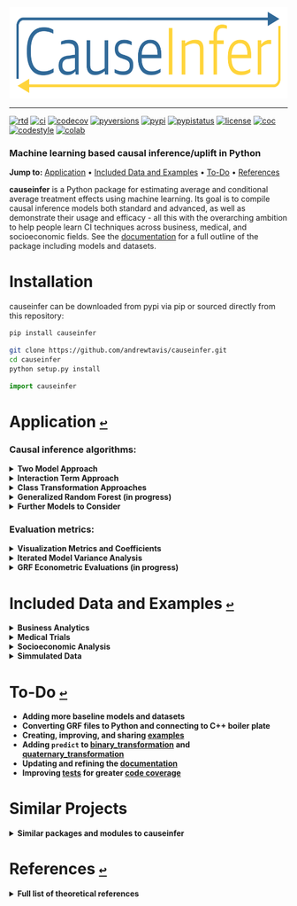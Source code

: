<div align="center">
  <a href="https://github.com/andrewtavis/causeinfer"><img src="https://raw.githubusercontent.com/andrewtavis/causeinfer/main/resources/causeinfer_logo_transparent.png" width=612 height=164></a>
</div>

--------------------------------------

[![rtd](https://img.shields.io/readthedocs/causeinfer.svg?logo=read-the-docs)](http://causeinfer.readthedocs.io/en/latest/)
[![ci](https://img.shields.io/github/workflow/status/andrewtavis/causeinfer/CI?logo=github)](https://github.com/andrewtavis/causeinfer/actions?query=workflow%3ACI)
[![codecov](https://codecov.io/gh/andrewtavis/causeinfer/branch/main/graphs/badge.svg)](https://codecov.io/gh/andrewtavis/causeinfer)
[![pyversions](https://img.shields.io/pypi/pyversions/causeinfer.svg?logo=python&logoColor=FFD43B&color=306998)](https://pypi.org/project/causeinfer/)
[![pypi](https://img.shields.io/pypi/v/causeinfer.svg?color=4B8BBE)](https://pypi.org/project/causeinfer/)
[![pypistatus](https://img.shields.io/pypi/status/causeinfer.svg)](https://pypi.org/project/causeinfer/)
[![license](https://img.shields.io/github/license/andrewtavis/causeinfer.svg)](https://github.com/andrewtavis/causeinfer/blob/main/LICENSE.txt)
[![coc](https://img.shields.io/badge/coc-Contributor%20Covenant-ff69b4.svg)](https://github.com/andrewtavis/causeinfer/blob/main/.github/CODE_OF_CONDUCT.md)
[![codestyle](https://img.shields.io/badge/code%20style-black-000000.svg)](https://github.com/psf/black)
[![colab](https://img.shields.io/badge/%20-Open%20in%20Colab-097ABB.svg?logo=google-colab&color=097ABB&labelColor=525252)](https://colab.research.google.com/github/andrewtavis/causeinfer)

### Machine learning based causal inference/uplift in Python

[//]: # "The '-' after the section links is needed to make them work on GH (because of ↩s)"
**Jump to:**<a id="jumpto"></a> [Application](#application-) • [Included Data and Examples](#included-data-and-examples-) • [To-Do](#to-do-) • [References](#references-)

**causeinfer** is a Python package for estimating average and conditional average treatment effects using machine learning. Its goal is to compile causal inference models both standard and advanced, as well as demonstrate their usage and efficacy - all this with the overarching ambition to help people learn CI techniques across business, medical, and socioeconomic fields. See the [documentation](https://causeinfer.readthedocs.io/en/latest/index.html) for a full outline of the package including models and datasets.

# Installation

causeinfer can be downloaded from pypi via pip or sourced directly from this repository:

```bash
pip install causeinfer
```

```bash
git clone https://github.com/andrewtavis/causeinfer.git
cd causeinfer
python setup.py install
```

```python
import causeinfer
```

# Application [`↩`](#jumpto)

<!---
### Standard algorithms: (Once another advanced algorithm is added)
-->

### Causal inference algorithms:
<details><summary><strong>Two Model Approach<strong></summary>
</p>

Separate models for treatment and control groups are trained and combined to derive average treatment effects (Hansotia, 2002).

```python
from causeinfer.standard_algorithms import TwoModel
from sklearn.ensemble import RandomForestClassifier

tm = TwoModel(
    treatment_model=RandomForestClassifier(**kwargs),
    control_model=RandomForestClassifier(**kwargs),
)
tm.fit(X=X_train, y=y_train, w=w_train)

# An array of predictions given a treatment and control model
tm_preds = tm.predict(X=X_test)
# An array of predicted treatment class probabilities given models
tm_probas = tm.predict_proba(X=X_test)
```

</p>
</details>

<details><summary><strong>Interaction Term Approach<strong></summary>
<p>

An interaction term between treatment and covariates is added to the data to allow for a basic single model application (Lo, 2002).

<div align="center">
  <img src="https://raw.githubusercontent.com/andrewtavis/causeinfer/main/resources/gh_images/interaction_term_data.png" width="720" height="282">
</div>

```python
from causeinfer.standard_algorithms import InteractionTerm
from sklearn.ensemble import RandomForestClassifier

it = InteractionTerm(model=RandomForestClassifier(**kwargs))
it.fit(X=X_train, y=y_train, w=w_train)

# An array of predictions given a treatment and control interaction term
it_preds = it.predict(X=X_test)
# An array of predicted treatment class probabilities given interaction terms
it_probas = it.predict_proba(X=X_test)
```

</p>
</details>

<details><summary><strong>Class Transformation Approaches<strong></summary>
<p>

Units are categorized into two or four classes to derive treatment effects from favorable class attributes (Lai, 2006; Kane, et al, 2014; Shaar, et al, 2016).

<div align="center">
  <img src="https://raw.githubusercontent.com/andrewtavis/causeinfer/main/resources/gh_images/new_known_unknown_classes.png" width="720" height="405">
</div>

```python
# Binary Class Transformation
from causeinfer.standard_algorithms import BinaryTransformation
from sklearn.ensemble import RandomForestRegressor

bt = BinaryTransformation(model=RandomForestRegressor(**kwargs), regularize=True)
bt.fit(X=X_train, y=y_train, w=w_train)

# An array of predicted probabilities (P(Favorable Class), P(Unfavorable Class))
bt_probas = bt.predict_proba(X=X_test)
```

```python
# Quaternary Class Transformation
from causeinfer.standard_algorithms import QuaternaryTransformation
from sklearn.ensemble import RandomForestRegressor

qt = QuaternaryTransformation(model=RandomForestRegressor(**kwargs), regularize=True)
qt.fit(X=X_train, y=y_train, w=w_train)

# An array of predicted probabilities (P(Favorable Class), P(Unfavorable Class))
qt_probas = qt.predict_proba(X=X_test)
```

</p>
</details>

<!---
### Advanced algorithms: (Once another advanced algorithm is added)
-->

<details><summary><strong>Generalized Random Forest (in progress)<strong></summary>
<p>

A wrapper application of honest causalaity based splitting random forests - via the R/C++ [grf](https://github.com/grf-labs/grf) (Athey, Tibshirani, and Wager, 2019).

```python
# Example code in progress
```

</p>
</details>

<details><summary><strong>Further Models to Consider<strong></summary>
<p>

- Under consideration for inclusion in causeinfer:
  - Reflective and Pessimistic Uplift - Shaar, et al (2016)
  - The X-Learner - Kunzel, et al (2019)
  - The R-Learner - Nie and Wager (2017)
  - Double Machine Learning - Chernozhukov, et al (2018)
  - Information Theory Trees/Forests - Soltys, et al (2015)

</p>
</details>

### Evaluation metrics:
<details><summary><strong>Visualization Metrics and Coefficients<strong></summary>
<p>

Comparisons across stratified, ordered treatment response groups are used to derive model efficiency.

```python
from causeinfer.evaluation import plot_cum_gain, plot_qini

visual_eval_dict = {
    "y_test": y_test,
    "w_test": w_test,
    "two_model": tm_effects,
    "interaction_term": it_effects,
    "binary_trans": bt_effects,
    "quaternary_trans": qt_effects,
}

df_visual_eval = pd.DataFrame(visual_eval_dict, columns=visual_eval_dict.keys())
model_pred_cols = [
    col for col in visual_eval_dict.keys() if col not in ["y_test", "w_test"]
]
```

```python
fig, (ax1, ax2) = plt.subplots(ncols=2, sharey=False, figsize=(20, 5))

plot_cum_gain(
    df=df_visual_eval,
    n=100,
    models=models,
    percent_of_pop=True,
    outcome_col="y_test",
    treatment_col="w_test",
    normalize=True,
    random_seed=42,
    figsize=None,
    fontsize=20,
    axis=ax1,
    legend_metrics=True,
)

plot_qini(
    df=df_visual_eval,
    n=100,
    models=models,
    percent_of_pop=True,
    outcome_col="y_test",
    treatment_col="w_test",
    normalize=True,
    random_seed=42,
    figsize=None,
    fontsize=20,
    axis=ax2,
    legend_metrics=True,
)
```

Hillstrom Metrics
<p align="middle">
  <img src="https://raw.githubusercontent.com/andrewtavis/causeinfer/main/resources/gh_images/hillstrom_cum_effect.png" width="400" />
  <img src="https://raw.githubusercontent.com/andrewtavis/causeinfer/main/resources/gh_images/hillstrom_qini.png" width="400" />
</p>

CMF Microfinance Metrics
<p align="middle">
  <img src="https://raw.githubusercontent.com/andrewtavis/causeinfer/main/resources/gh_images/cmf_cum_effect.png" width="400" />
  <img src="https://raw.githubusercontent.com/andrewtavis/causeinfer/main/resources/gh_images/cmf_qini.png" width="400" />
</p>

<!---
```python
fig, (ax1, ax2) = plt.subplots(ncols=2, sharey=False, figsize=(20,5))

plot_cum_effect(df=df_visual_eval, n=100, models=models, percent_of_pop=False,
                outcome_col='y_test', treatment_col='w_test', random_seed=42,
                figsize=(10,5), fontsize=20, axis=ax1, legend_metrics=False)

plot_batch_responses(df=df_visual_eval, n=10, models=models,
                     outcome_col='y_test', treatment_col='w_test', normalize=False,
                     figsize=None, fontsize=15, axis=ax2)
```
<div align="center">
  <img src="https://raw.githubusercontent.com/andrewtavis/causeinfer/main/resources/visual_evaluation_effects_responses.png" width="1000" height="250">
</div>
-->
</p>
</details>

<details><summary><strong>Iterated Model Variance Analysis<strong></summary>
<p>

Quickly iterate models to derive their average effects and prediction variance. See a full example across all datasets and models in the following [notebook](https://github.com/andrewtavis/causeinfer/blob/main/examples/an_iterated_model_dataset_comparison.ipynb).

```python
from causeinfer.evaluation import iterate_model, eval_table

n = num_iterations
avg_preds, all_preds, avg_eval, eval_variance, eval_sd, all_evals = iterate_model(
    model=model,
    X_train=dataset_keys[dataset]["X_train"],
    y_train=dataset_keys[dataset]["y_train"],
    w_train=dataset_keys[dataset]["w_train"],
    X_test=dataset_keys[dataset]["X_test"],
    y_test=dataset_keys[dataset]["y_test"],
    w_test=dataset_keys[dataset]["w_test"],
    tau_test=None,
    n=n,
    pred_type="predict_proba",
    eval_type="qini",
    normalize_eval=False,
    notify_iter=n / 10,
)

model_eval_dict[dataset].update(
    {
        str(model)
        .split(".")[-1]
        .split(" ")[0]: {
            "avg_preds": avg_preds,
            "all_preds": all_preds,
            "avg_eval": avg_eval,
            "eval_variance": eval_variance,
            "eval_sd": eval_sd,
            "all_evals": all_evals,
        }
    }
)

df_model_eval = eval_table(model_eval_dict, variances=True, annotate_vars=True)

df_model_eval
```

|                  | TwoModel         | InteractionTerm  | BinaryTransformation | QuaternaryTransformation |
| :--------------- | :--------------- | :--------------- | :------------------- | :----------------------- |
| Hillstrom        | 3.541 ± 4.25**   | 3.533 ± 4.015**  | 2.197 ± 1.439*       | 1.483 ± 1.677*           |
| Mayo PBC         | -0.073 ± 0.114   | -0.135 ± 0.176   | -0.705 ± 0.125       | -0.310 ± 0.123           |
| CMF Microfinance | 16.262 ± 6.648** | 15.448 ± 4.115** | nan                  | nan                      |

</p>
</details>

<details><summary><strong>GRF Econometric Evaluations (in progress)<strong></summary>
<p>

Confidence intervals are created using GRF's honesty based, Gaussian asymptotic forest summations.

```python
# Example code in progress
```

</p>
</details>

# Included Data and Examples [`↩`](#jumpto)

<details><summary><strong>Business Analytics<strong></summary>
<p>

- [Hillstrom Email Marketing](https://blog.minethatdata.com/2008/03/minethatdata-e-mail-analytics-and-data.html)
  - Is directly downloaded and formatted with CauseInfer [(see script)](causeinfer/data/hillstrom.py).
  - [Example notebook](https://github.com/andrewtavis/causeinfer/blob/main/examples/business_hilstrom.ipynb).

```python
from causeinfer.data import hillstrom

hillstrom.download_hillstrom()
data_hillstrom = hillstrom.load_hillstrom(
    user_file_path="datasets/hillstrom.csv", format_covariates=True, normalize=True
)

df = pd.DataFrame(
    data_hillstrom["dataset_full"], columns=data_hillstrom["dataset_full_names"]
)
```
#
- [Criterio Uplift](https://ailab.criteo.com/criteo-uplift-prediction-dataset/)
  - Download and formatting script in progress.
  - Example notebook to follow.

</p>
</details>

<details><summary><strong>Medical Trials<strong></summary>
<p>

- [Mayo Clinic PBC](https://www.mayo.edu/research/documents/pbchtml/DOC-10027635)
  - Is directly downloaded and formatted with causeinfer [(see script)](https://github.com/andrewtavis/causeinfer/blob/main/causeinfer/data/mayo_pbc.py).
  - Also included in the [datasets directory](https://github.com/andrewtavis/causeinfer/blob/main/causeinfer/data/datasets) for direct download.
  - [Example notebook](https://github.com/andrewtavis/causeinfer/blob/main/examples/medical_mayo_pbc.ipynb).

```python
from causeinfer.data import mayo_pbc

mayo_pbc.download_mayo_pbc()
data_mayo_pbc = mayo_pbc.load_mayo_pbc(
    user_file_path="datasets/mayo_pbc.text", format_covariates=True, normalize=True
)

df = pd.DataFrame(
    data_mayo_pbc["dataset_full"], columns=data_mayo_pbc["dataset_full_names"]
)
```
#
- [Pintilie Tamoxifen](https://onlinelibrary.wiley.com/doi/book/10.1002/9780470870709)
  - Accompanied the linked text, but is now unavailable. It is included in the [datasets directory](https://github.com/andrewtavis/causeinfer/blob/main/causeinfer/data/datasets) for direct download.
  - Formatting script in progress.
  - Example notebook to follow.

</p>
</details>

<details><summary><strong>Socioeconomic Analysis<strong></summary>
<p>

- [CMF Microfinance](https://www.aeaweb.org/articles?id=10.1257/app.20130533)
  - Accompanied the linked text, but is now unavailable. It is included in the [datasets directory](https://github.com/andrewtavis/causeinfer/blob/main/causeinfer/data/datasets) for direct download.
  - Is formatted with causeinfer [(see script)](https://github.com/andrewtavis/causeinfer/blob/main/causeinfer/data/cmf_micro.py).
  - [Example notebook](https://github.com/andrewtavis/causeinfer/blob/main/examples/socioeconomic_cmf_micro.ipynb).

```python
from causeinfer.data import cmf_micro

data_cmf_micro = cmf_micro.load_cmf_micro(
    user_file_path="datasets/cmf_micro", format_covariates=True, normalize=True
)

df = pd.DataFrame(
    data_cmf_micro["dataset_full"], columns=data_cmf_micro["dataset_full_names"]
)
```
#
- [Lalonde Job Training](https://users.nber.org/~rdehejia/data/.nswdata2.html)
  - Download and formatting script in progress.
  - Example notebook to follow.

</p>
</details>

<details><summary><strong>Simmulated Data<strong></summary>
<p>

- Work is currently being done to add a data generator, thus allowing for theoretical tests with known treatment effects.
- Example notebook to follow.

</p>
</details>

# To-Do [`↩`](#jumpto)

- Adding more baseline models and datasets
- Converting GRF files to Python and connecting to C++ boiler plate
- Creating, improving, and sharing [examples](https://github.com/andrewtavis/causeinfer/blob/main/examples)
- Adding `predict` to [binary_transformation](https://github.com/andrewtavis/causeinfer/blob/main/causeinfer/standard_algorithms/binary_transformation.py) and [quaternary_transformation](https://github.com/andrewtavis/causeinfer/blob/main/causeinfer/standard_algorithms/quaternary_transformation.py)
- Updating and refining the [documentation](https://causeinfer.readthedocs.io/en/latest/)
- Improving [tests](https://github.com/andrewtavis/causeinfer/blob/main/tests) for greater [code coverage](https://codecov.io/gh/andrewtavis/causeinfer)

# Similar Projects
<details><summary><strong>Similar packages and modules to causeinfer<strong></summary>
<p>

<b>Python</b>

- https://github.com/uber/causalml
- https://github.com/Minyus/causallift
- https://github.com/maks-sh/scikit-uplift
- https://github.com/duketemon/pyuplift
- https://github.com/microsoft/EconML
- https://github.com/Microsoft/dowhy
- https://github.com/wayfair/pylift/
- https://github.com/jszymon/uplift_sklearn

<b>Other Languages</b>

- https://github.com/grf-labs/grf (R/C++)
- [https://github.com/soerenkuenzel/causalToolbox/X-Learner](https://github.com/soerenkuenzel/causalToolbox/blob/a06d81d74f4d575a8b34dc6b718db2778cfa0be9/R/XRF.R) (R/C++)
- https://github.com/xnie/rlearner (R)

</p>
</details>

# References [`↩`](#jumpto)
<details><summary><strong>Full list of theoretical references<strong></summary>
<p>

<strong>Big Data and Machine Learning</strong>

- Athey, S. (2017). Beyond prediction: Using big data for policy problems. Science, Vol. 355, No. 6324, February 3, 2017, pp. 483-485.
- Athey, S. & Imbens, G. (2015). Machine Learning Methods for Estimating Heterogeneous Causal Effects. Draft version submitted April 5th, 2015, arXiv:1504.01132v1, pp. 1-25.
- Athey, S. & Imbens, G. (2019). Machine Learning Methods That Economists Should Know About. Annual Review of Economics, Vol. 11, August 2019, pp. 685-725.
- Chernozhukov, V. et al. (2018). Double/debiased machine learning for treatment and structural parameters. The Econometrics Journal, Vol. 21, No. 1, February 1, 2018, pp. C1–C68.
- Mullainathan, S. & Spiess, J. (2017). Machine Learning: An Applied Econometric Approach. Journal of Economic Perspectives, Vol. 31, No. 2, Spring 2017, pp. 87-106.

<strong>Causal Inference</strong>

- Athey, S. & Imbens, G. (2017). The State of Applied Econometrics: Causality and Policy Evaluation. Journal of Economic Perspectives, Vol. 31, No. 2, Spring 2017, pp. 3-32.
- Athey, S.,  Tibshirani, J. & Wager, S. (2019) Generalized random forests. The Annals of Statistics, Vol. 47, No. 2 (2019), pp. 1148-1178.
- Athey, S. & Wager, S. (2019). Efficient Policy Learning. Draft version submitted on 9 Feb 2017, last revised 16 Sep 2019, arXiv:1702.02896v5, pp. 1-10.
- Banerjee, A, et al. (2015) The Miracle of Microfinance? Evidence from a Randomized Evaluation. American Economic Journal: Applied Economics, Vol. 7, No. 1, January 1, 2015, pp. 22-53.
- Ding, P. & Li, F. (2018). Causal Inference: A Missing Data Perspective. Statistical Science, Vol. 33, No. 2, 2018, pp. 214-237.
- Farrell, M., Liang, T. & Misra S. (2018). Deep Neural Networks for Estimation and Inference: Application to Causal Effects and Other Semiparametric Estimands. Draft version submitted December 2018, arXiv:1809.09953, pp. 1-54.
- Gutierrez, P. & Gérardy, JY. (2016). Causal Inference and Uplift Modeling: A review of the literature. JMLR: Workshop and Conference Proceedings 67, 2016, pp. 1–14.
- Hitsch, G J. & Misra, S. (2018). Heterogeneous Treatment Effects and Optimal Targeting Policy Evaluation. January 28, 2018, Available at SSRN: ssrn.com/abstract=3111957 or dx.doi.org/10.2139/ssrn.3111957, pp. 1-64.
- Powers, S. et al. (2018). Some methods for heterogeneous treatment effect estimation in high dimensions. Statistics in Medicine, Vol. 37, No. 11, May 20, 2018, pp. 1767-1787.
- Rosenbaum, P. & Rubin, D. (1983). The central role of the propensity score in observational studies for causal effects. Biometrika, Vol. 70, pp. 41-55.
- Sekhon, J. (2007). The Neyman-Rubin Model of Causal Inference and Estimation via Matching Methods. The Oxford Handbook of Political Methodology, Winter 2017, pp. 1-46.
- Wager, S. & Athey, S. (2018). Estimation and Inference of Heterogeneous Treatment Effects using Random Forests. Journal of the American Statistical Association, Vol. 113, 2018 - Issue 523, pp. 1228-1242.

<strong>Uplift</strong>

- Devriendt, F. et al. (2018). A Literature Survey and Experimental Evaluation of the State-of-the-Art in Uplift Modeling: A Stepping Stone Toward the Development of Prescriptive Analytics. Big Data, Vol. 6, No. 1, March 1, 2018, pp. 1-29. Codes found at: data-lab.be/downloads.php.
- Hansotia, B. & Rukstales, B. (2002). Incremental value modeling. Journal of Interactive Marketing, Vol. 16, No. 3, Summer 2002, pp. 35-46.
- Haupt, J., Jacob, D., Gubela, R. & Lessmann, S. (2019). Affordable Uplift: Supervised Randomization in Controlled Experiments. Draft version submitted on October 1, 2019, arXiv:1910.00393v1, pp. 1-15.
- Jaroszewicz, S. & Rzepakowski, P. (2014). Uplift modeling with survival data. Workshop on Health Informatics (HI-KDD) New York City, August 2014, pp. 1-8.
- Jaśkowski, M. & Jaroszewicz, S. (2012). Uplift modeling for clinical trial data. In: ICML, 2012, Workshop on machine learning for clinical data analysis. Edinburgh, Scotland, June 2012, 1-8.
- Kane, K.,  Lo, VSY. & Zheng, J. (2014). Mining for the truly responsive customers and prospects using true-lift modeling: Comparison of new and existing methods. Journal of Marketing Analytics, Vol. 2, No. 4, December 2014, pp 218–238.
- Lai, L.Y.-T. (2006). Influential marketing: A new direct marketing strategy addressing the existence of voluntary buyers. Master of Science thesis, Simon Fraser University School of Computing Science, Burnaby, BC, Canada, pp. 1-68.
- Lo, VSY. (2002). The true lift model: a novel data mining approach to response modeling in database marketing. SIGKDD Explor 4(2), pp. 78–86.
- Lo, VSY. & Pachamanova, D. (2016). From predictive uplift modeling to prescriptive uplift analytics: A practical approach to treatment optimization while accounting for estimation risk. Journal of Marketing Analytics Vol. 3, No. 2, pp. 79–95.
- Radcliffe N.J. & Surry, P.D. (1999). Differential response analysis: Modeling true response by isolating the effect of a single action. In Proceedings of Credit Scoring and Credit Control VI. Credit Research Centre, University of Edinburgh Management School.
- Radcliffe N.J. & Surry, P.D. (2011). Real-World Uplift Modelling with Significance-Based Uplift Trees. Technical Report TR-2011-1, Stochastic Solutions, 2011, pp. 1-33.
- Rzepakowski, P. & Jaroszewicz, S. (2012). Decision trees for uplift modeling with single and multiple treatments. Knowledge and Information Systems, Vol. 32, pp. 303–327.
- Rzepakowski, P. & Jaroszewicz, S. (2012). Uplift modeling in direct marketing. Journal of Telecommunications and Information Technology, Vol. 2, 2012, pp. 43–50.
- Rudaś, K. & Jaroszewicz, S. (2018). Linear regression for uplift modeling. Data Mining and Knowledge Discovery, Vol. 32, No. 5, September 2018, pp. 1275–1305.
- Shaar, A., Abdessalem, T. and Segard, O (2016). “Pessimistic Uplift Modeling”. ACM SIGKDD, August 2016, San Francisco, California, USA.
- Sołtys, M., Jaroszewicz, S. & Rzepakowski, P. (2015). Ensemble methods for uplift modeling. Data Mining and Knowledge Discovery, Vol. 29, No. 6, November 2015,  pp. 1531–1559.

</p>
</details>
